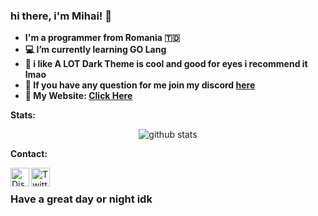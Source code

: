 ### hi there, i'm Mihai! 👋  

- **I'm a programmer from Romania 🇹🇩**
- **💻 I’m currently learning GO Lang**
- **🖤 i like A LOT Dark Theme is cool and good for eyes i recommend it lmao**
- **💬 If you have any question for me join my discord [here](https://dsc.gg/talus)**
- **📎 My Website: __[Click Here](https://mihaidev.me)__**

**Stats:  &nbsp;**

<p align="center">
<img align="center" src="https://github-readme-stats.vercel.app/api?username=kkMihai&show_icons=true&theme=radical&line_height=17" alt="github stats"/>


**Contact:  &nbsp;**

<a href="https://dsc.gg/talus">
<img align="left" alt="Discord Server" width="30px" src="https://cdn.jsdelivr.net/npm/simple-icons@v3/icons/discord.svg" />
</a>
<a href="https://twitter.com/MihaiCit">
<img align="left" alt="Twitter" width="30px" src="https://cdn.jsdelivr.net/npm/simple-icons@v3/icons/twitter.svg" />
</a>   



### Have a great day or night idk
